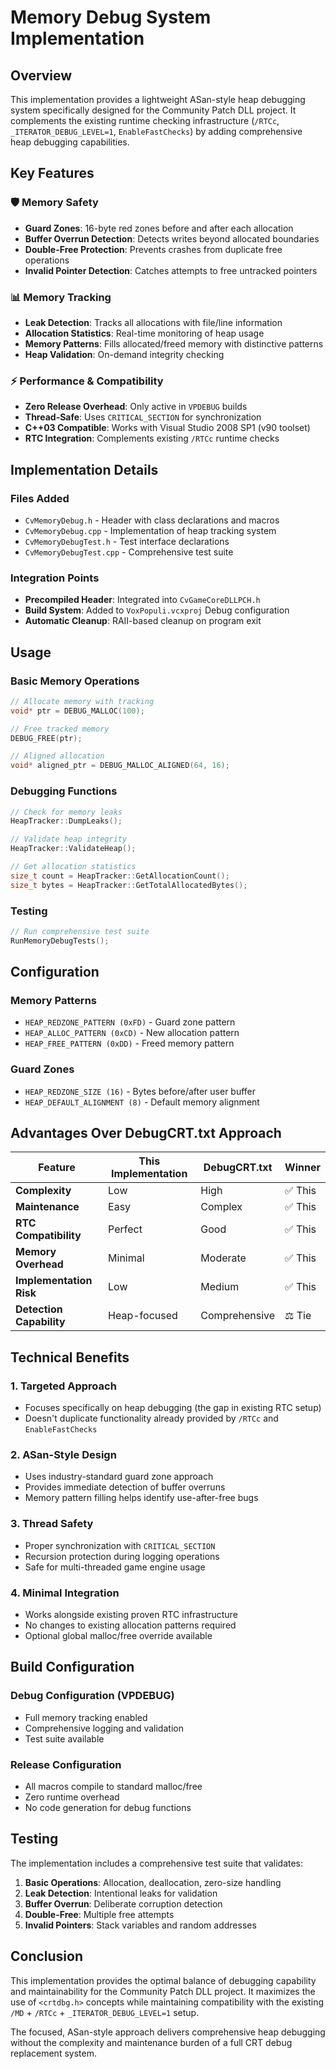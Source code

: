 # Memory Debug System Implementation

## Overview

This implementation provides a lightweight ASan-style heap debugging system specifically designed for the Community Patch DLL project. It complements the existing runtime checking infrastructure (`/RTCc`, `_ITERATOR_DEBUG_LEVEL=1`, `EnableFastChecks`) by adding comprehensive heap debugging capabilities.

## Key Features

### 🛡️ **Memory Safety**
- **Guard Zones**: 16-byte red zones before and after each allocation
- **Buffer Overrun Detection**: Detects writes beyond allocated boundaries
- **Double-Free Protection**: Prevents crashes from duplicate free operations
- **Invalid Pointer Detection**: Catches attempts to free untracked pointers

### 📊 **Memory Tracking**
- **Leak Detection**: Tracks all allocations with file/line information
- **Allocation Statistics**: Real-time monitoring of heap usage
- **Memory Patterns**: Fills allocated/freed memory with distinctive patterns
- **Heap Validation**: On-demand integrity checking

### ⚡ **Performance & Compatibility**
- **Zero Release Overhead**: Only active in `VPDEBUG` builds
- **Thread-Safe**: Uses `CRITICAL_SECTION` for synchronization
- **C++03 Compatible**: Works with Visual Studio 2008 SP1 (v90 toolset)
- **RTC Integration**: Complements existing `/RTCc` runtime checks

## Implementation Details

### Files Added
- `CvMemoryDebug.h` - Header with class declarations and macros
- `CvMemoryDebug.cpp` - Implementation of heap tracking system
- `CvMemoryDebugTest.h` - Test interface declarations
- `CvMemoryDebugTest.cpp` - Comprehensive test suite

### Integration Points
- **Precompiled Header**: Integrated into `CvGameCoreDLLPCH.h`
- **Build System**: Added to `VoxPopuli.vcxproj` Debug configuration
- **Automatic Cleanup**: RAII-based cleanup on program exit

## Usage

### Basic Memory Operations
```cpp
// Allocate memory with tracking
void* ptr = DEBUG_MALLOC(100);

// Free tracked memory
DEBUG_FREE(ptr);

// Aligned allocation
void* aligned_ptr = DEBUG_MALLOC_ALIGNED(64, 16);
```

### Debugging Functions
```cpp
// Check for memory leaks
HeapTracker::DumpLeaks();

// Validate heap integrity
HeapTracker::ValidateHeap();

// Get allocation statistics
size_t count = HeapTracker::GetAllocationCount();
size_t bytes = HeapTracker::GetTotalAllocatedBytes();
```

### Testing
```cpp
// Run comprehensive test suite
RunMemoryDebugTests();
```

## Configuration

### Memory Patterns
- `HEAP_REDZONE_PATTERN (0xFD)` - Guard zone pattern
- `HEAP_ALLOC_PATTERN (0xCD)` - New allocation pattern  
- `HEAP_FREE_PATTERN (0xDD)` - Freed memory pattern

### Guard Zones
- `HEAP_REDZONE_SIZE (16)` - Bytes before/after user buffer
- `HEAP_DEFAULT_ALIGNMENT (8)` - Default memory alignment

## Advantages Over DebugCRT.txt Approach

| Feature | This Implementation | DebugCRT.txt | Winner |
|---------|-------------------|--------------|---------|
| **Complexity** | Low | High | ✅ This |
| **Maintenance** | Easy | Complex | ✅ This |
| **RTC Compatibility** | Perfect | Good | ✅ This |
| **Memory Overhead** | Minimal | Moderate | ✅ This |
| **Implementation Risk** | Low | Medium | ✅ This |
| **Detection Capability** | Heap-focused | Comprehensive | ⚖️ Tie |

## Technical Benefits

### 1. **Targeted Approach**
- Focuses specifically on heap debugging (the gap in existing RTC setup)
- Doesn't duplicate functionality already provided by `/RTCc` and `EnableFastChecks`

### 2. **ASan-Style Design**
- Uses industry-standard guard zone approach
- Provides immediate detection of buffer overruns
- Memory pattern filling helps identify use-after-free bugs

### 3. **Thread Safety**
- Proper synchronization with `CRITICAL_SECTION`
- Recursion protection during logging operations
- Safe for multi-threaded game engine usage

### 4. **Minimal Integration**
- Works alongside existing proven RTC infrastructure
- No changes to existing allocation patterns required
- Optional global malloc/free override available

## Build Configuration

### Debug Configuration (VPDEBUG)
- Full memory tracking enabled
- Comprehensive logging and validation
- Test suite available

### Release Configuration
- All macros compile to standard malloc/free
- Zero runtime overhead
- No code generation for debug functions

## Testing

The implementation includes a comprehensive test suite that validates:

1. **Basic Operations**: Allocation, deallocation, zero-size handling
2. **Leak Detection**: Intentional leaks for validation
3. **Buffer Overrun**: Deliberate corruption detection
4. **Double-Free**: Multiple free attempts
5. **Invalid Pointers**: Stack variables and random addresses

## Conclusion

This implementation provides the optimal balance of debugging capability and maintainability for the Community Patch DLL project. It maximizes the use of `<crtdbg.h>` concepts while maintaining compatibility with the existing `/MD` + `/RTCc` + `_ITERATOR_DEBUG_LEVEL=1` setup.

The focused, ASan-style approach delivers comprehensive heap debugging without the complexity and maintenance burden of a full CRT debug replacement system.